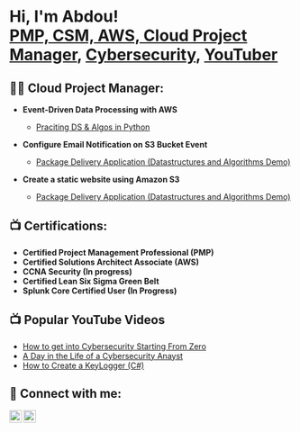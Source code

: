 <h1>Hi, I'm Abdou! <br/><a href="https://github.com/joshmadakor1">PMP, CSM, AWS, Cloud Project Manager</a>, <a href="https://www.linkedin.com/in/joshmadakor/">Cybersecurity</a>, <a href="https://www.youtube.com/c/joshmadakor">YouTuber</a></h1>

<h2>👨‍💻 Cloud Project Manager:</h2>

- <b>Event-Driven Data Processing with AWS </b>
  - [Praciting DS & Algos in Python](https://github.com/joshmadakor1/Algorithms-Practice)

- <b>Configure Email Notification on S3 Bucket Event</b>
  - [Package Delivery Application (Datastructures and Algorithms Demo)](https://github.com/g5up/Configure-Email-Notification-on-S3-Bucket-Event/tree/main)

- <b>Create a static website using Amazon S3</b>
  - [Package Delivery Application (Datastructures and Algorithms Demo)](https://github.com/joshmadakor1/Package-Delivery-Pathfinding-Algorithm)

<h2>📺 Certifications:</h2>

- <b>Certified Project Management Professional (PMP)</b>
- <b>Certified Solutions Architect Associate (AWS)</b>
- <b>CCNA Security (In progress)</b>
- <b>Certified Lean Six Sigma Green Belt</b>
- <b>Splunk Core Certified User (In Progress)</b>




<h2>📺 Popular YouTube Videos</h2>

- [How to get into Cybersecurity Starting From Zero](https://www.youtube.com/watch?v=a83ASGn_V_s)
- [A Day in the Life of a Cybersecurity Anayst](https://www.youtube.com/watch?v=uHy3oM7NnoU)
- [How to Create a KeyLogger (C#)](https://www.youtube.com/watch?v=N-L9hklSlNk)

<h2> 🤳 Connect with me:</h2>

[<img align="left" alt="JoshMadakor | YouTube" width="22px" src="https://cdn.jsdelivr.net/npm/simple-icons@v3/icons/youtube.svg" />][youtube]
[<img align="left" alt="JoshMadakor | LinkedIn" width="22px" src="https://cdn.jsdelivr.net/npm/simple-icons@v3/icons/linkedin.svg" />][linkedin]


[twitter]: https://twitter.com/joshmadakor
[youtube]: https://www.youtube.com/c/joshmadakor
[instagram]: https://www.instagram.com/joshmadakor/
[linkedin]: https://linkedin.com/in/joshmadakor

<!--
**joshmadakor1/joshmadakor1** is a ✨ _special_ ✨ repository because its `README.md` (this file) appears on your GitHub profile.

Here are some ideas to get you started:

- 🔭 I’m currently working on ...
- 🌱 I’m currently learning ...
- 👯 I’m looking to collaborate on ...
- 🤔 I’m looking for help with ...
- 💬 Ask me about ...
- 📫 How to reach me: ...
- 😄 Pronouns: ...
- ⚡ Fun fact: ...
-->

